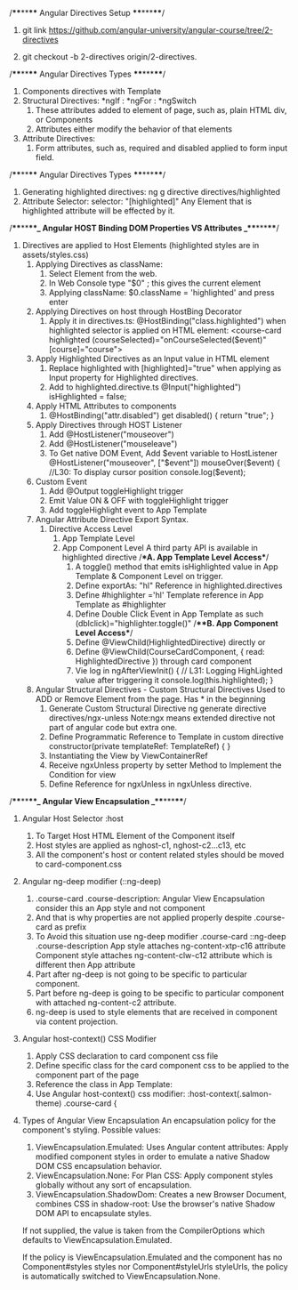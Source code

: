 /**\*\***\*\***\*\*** Angular Directives Setup **\*\***\*\*\***\*\***/

1. git link
   https://github.com/angular-university/angular-course/tree/2-directives

2. git checkout -b 2-directives origin/2-directives.

/**\*\***\*\***\*\*** Angular Directives Types **\*\***\*\*\***\*\***/

1. Components directives with Template
2. Structural Directives: *ngIf : *ngFor : \*ngSwitch
   1. These attributes added to element of page, such as, plain HTML div, or Components
   2. Attributes either modify the behavior of that elements
3. Attribute Directives:
   1. Form attributes, such as, required and disabled applied to form input field.

/**\*\***\*\***\*\*** Angular Directives Types **\*\***\*\*\***\*\***/

1. Generating highlighted directives:
   ng g directive directives/highlighted
2. Attribute Selector: selector: "[highlighted]"
   Any Element that is highlighted attribute will be effected by it.

/**\*\***\*\***\*\*_ Angular HOST Binding DOM Properties VS Attributes _\*\***\*\*\***\*\***/

1.  Directives are applied to Host Elements (highlighted styles are in assets/styles.css)
    1.  Applying Directives as className:
        1. Select Element from the web.
        2. In Web Console type "$0" ; this gives the current element
        3. Applying className: $0.className = 'highlighted' and press enter
    2.  Applying Directives on host through HostBing Decorator
        1.  Apply it in directives.ts: @HostBinding("class.highlighted") when highlighted selector is applied on HTML element:
            <course-card highlighted
            (courseSelected)="onCourseSelected($event)"
            [course]="course">
    3.  Apply Highlighted Directives as an Input value in HTML element
        1. Replace highlighted with [highlighted]="true" when applying as Input property for Highlighted directives.
        2. Add to highlighted.directive.ts
           @Input("highlighted")
           isHighlighted = false;
    4.  Apply HTML Attributes to components
        1.  @HostBinding("attr.disabled")
            get disabled() {
            return "true";
            }
    5.  Apply Directives through HOST Listener
        1.  Add @HostListener("mouseover")
        2.  Add @HostListener("mouseleave")
        3.  To Get native DOM Event, Add $event variable to HostListener
            @HostListener("mouseover", ["$event"])
            mouseOver($event) {
            //L30: To display cursor position
            console.log($event);
    6.  Custom Event
        1.  Add @Output toggleHighlight trigger
        2.  Emit Value ON & OFF with toggleHighlight trigger
        3.  Add toggleHighlight event to App Template
    7.  Angular Attribute Directive Export Syntax.
        1.  Directive Access Level
            1. App Template Level
            2. App Component Level
               A third party API is available in highlighted directive
               /**\***A. App Template Level Access**\***/
               1. A toggle() method that emits isHighlighted value in App Template & Component Level on trigger.
               2. Define exportAs: "hl" Reference in highlighted.directives
               3. Define #highlighter ='hl' Template reference in App Template as #highlighter
               4. Define Double Click Event in App Template as such
                  (dblclick)="highlighter.toggle()"
                  /**\*\***B. App Component Level Access**\***/
               5. Define @ViewChild(HighlightedDirective) directly or
               6. Define @ViewChild(CourseCardComponent, { read: HighlightedDirective }) through card component
               7. Vie log in ngAfterViewInit() {
                  // L31: Logging HighLighted value after triggering it
                  console.log(this.highlighted);
                  }
    8.  Angular Structural Directives - Custom Structural Directives
        Used to ADD or Remove Element from the page. Has \* in the beginning
        1. Generate Custom Structural Directive
           ng generate directive directives/ngx-unless
           Note:ngx means extended directive not part of angular code but extra one.
        2. Define Programmatic Reference to Template in custom directive
           constructor(private templateRef: TemplateRef<any>) { }
        3. Instantiating the View by ViewContainerRef
        4. Receive ngxUnless property by setter Method to Implement the Condition for view
        5. Define Reference for ngxUnless in ngxUnless directive.

/**\*\***\*\***\*\*_ Angular View Encapsulation _\*\***\*\*\***\*\***/

1. Angular Host Selector :host
   1. To Target Host HTML Element of the Component itself
   2. Host styles are applied as nghost-c1, nghost-c2...c13, etc
   3. All the component's host or content related styles should be moved to card-component.css
2. Angular ng-deep modifier (::ng-deep)
   1. .course-card .course-description:
      Angular View Encapsulation consider this an App style and not component
   2. And that is why properties are not applied properly despite .course-card as prefix
   3. To Avoid this situation use ng-deep modifier
      .course-card ::ng-deep .course-description
      App style attaches ng-content-xtp-c16 attribute
      Component style attaches ng-content-clw-c12 attribute which is different then App attribute
   4. Part after ng-deep is not going to be specific to particular component.
   5. Part before ng-deep is going to be specific to particular component with attached ng-content-c2 attribute.
   6. ng-deep is used to style elements that are received in component via content projection.
3. Angular host-context() CSS Modifier
   1. Apply CSS declaration to card component css file
   2. Define specific class for the card component css to be applied to the component part of the page
   3. Reference the class in App Template:
      <div class="courses salmon-theme" *ngIf="courses[0] as course">
   4. Use Angular host-context() css modifier:
      :host-context(.salmon-theme) .course-card {
4. Types of Angular View Encapsulation
   An encapsulation policy for the component's styling. Possible values:

   1. ViewEncapsulation.Emulated: Uses Angular content attributes: Apply modified component styles in order to emulate a native Shadow DOM CSS encapsulation behavior.
   2. ViewEncapsulation.None: For Plan CSS: Apply component styles globally without any sort of encapsulation.
   3. ViewEncapsulation.ShadowDom: Creates a new Browser Document, combines CSS in shadow-root: Use the browser's native Shadow DOM API to encapsulate styles.

   If not supplied, the value is taken from the CompilerOptions which defaults to ViewEncapsulation.Emulated.

   If the policy is ViewEncapsulation.Emulated and the component has no Component#styles styles nor Component#styleUrls styleUrls, the policy is automatically switched to ViewEncapsulation.None.
